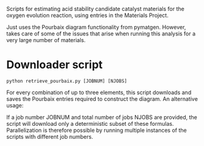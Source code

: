 Scripts for estimating acid stability candidate catalyst materials for the oxygen evolution reaction, using entries in the Materials Project.

Just uses the Pourbaix diagram functionality from pymatgen. However, takes care of some of the issues that arise when running this analysis for a very large number of materials.

# Downloader script

    python retrieve_pourbaix.py [JOBNUM] [NJOBS]

For every combination of up to three elements, this script downloads and saves the Pourbaix entries required to construct the diagram. An alternative usage:

If a job number JOBNUM and total number of jobs NJOBS are provided, the script will download only a deterministic subset of these formulas. Parallelization is therefore possible by running multiple instances of the scripts with different job numbers.
